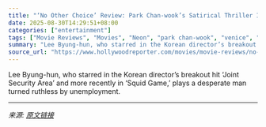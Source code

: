 ```yaml
---
title: "‘No Other Choice’ Review: Park Chan-wook’s Satirical Thriller Is a Visual Delight That Sacrifices Its Edge to Slapstick"
date: 2025-08-30T14:29:51+08:00
categories: ["entertainment"]
tags: ["Movie Reviews", "Movies", "Neon", "park chan-wook", "venice", "Venice 2025", "Venice Film Festival", "Venice Film Festival 2025"]
summary: "Lee Byung-hun, who starred in the Korean director’s breakout hit ‘Joint Security Area’ and more recently in ‘Squid Game,’ plays a desperate man turned ruthless by unemployment."
source_url: "https://www.hollywoodreporter.com/movies/movie-reviews/no-other-choice-review-park-chan-wook-lee-byung-hun-1236357175/"
---
```


Lee Byung-hun, who starred in the Korean director’s breakout hit ‘Joint Security Area’ and more recently in ‘Squid Game,’ plays a desperate man turned ruthless by unemployment.

---

*来源: [原文链接](https://www.hollywoodreporter.com/movies/movie-reviews/no-other-choice-review-park-chan-wook-lee-byung-hun-1236357175/)*
